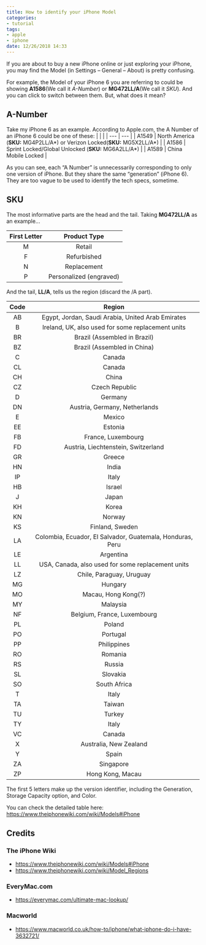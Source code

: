 ```yaml
---
title: How to identify your iPhone Model
categories:
- tutorial
tags: 
- apple
- iphone
date: 12/26/2018 14:33
---
```

If you are about to buy a new iPhone online or just exploring your iPhone, you may find the Model (in Settings – General – About) is pretty confusing.

For example, the Model of your iPhone 6 you are referring to could be showing **A1586**(We call it _A-Number_) or **MG472LL/A**(We call it  _SKU_). And you can click to switch between them. But, what does it mean?

## A-Number
Take my iPhone 6 as an example. According to Apple.com, the A Number of an iPhone 6 could be one of these:
| | |
| --- | --- |
| A1549 | North America (**SKU:** MG4P2LL/A*) or Verizon Locked(**SKU:** MG5X2LL/A*) |
| A1586 | Sprint Locked/Global Unlocked (**SKU:** MG6A2LL/A*) |
| A1589 | China Mobile Locked |

As you can see, each “A Number” is unnecessarily corresponding to only one version of iPhone. But they share the same “generation” (iPhone 6). They are too vague to be used to identify the tech specs, sometime.

## SKU 
The most informative parts are the head and the tail. Taking **MG472LL/A** as an example...

| First Letter | Product Type |
| :--: | :--: |
| M | Retail |
| F | Refurbished |
| N | Replacement |
| P | Personalized (engraved) |

And the tail, **LL/A**, tells us the region (discard the /A part). 

| Code | Region |
| :--: | :----: |
| AB | Egypt, Jordan, Saudi Arabia, United Arab Emirates | 
| B | Ireland, UK, also used for some replacement units | 
| BR | Brazil (Assembled in Brazil) | 
| BZ | Brazil (Assembled in China) | 
| C | Canada | 
| CL | Canada | 
| CH | China | 
| CZ | Czech Republic | 
| D | Germany | 
| DN | Austria, Germany, Netherlands | 
| E | Mexico | 
| EE | Estonia | 
| FB | France, Luxembourg | 
| FD | Austria, Liechtenstein, Switzerland | 
| GR | Greece | 
| HN | India | 
| IP | Italy | 
| HB | Israel | 
| J | Japan | 
| KH | Korea | 
| KN | Norway | 
| KS | Finland, Sweden | 
| LA | Colombia, Ecuador, El Salvador, Guatemala, Honduras, Peru | 
| LE | Argentina | 
| LL | USA, Canada, also used for some replacement units | 
| LZ | Chile, Paraguay, Uruguay | 
| MG | Hungary | 
| MO | Macau, Hong Kong(?) | 
| MY | Malaysia | 
| NF | Belgium, France, Luxembourg | 
| PL | Poland | 
| PO | Portugal | 
| PP | Philippines | 
| RO | Romania | 
| RS | Russia | 
| SL | Slovakia | 
| SO | South Africa | 
| T | Italy | 
| TA | Taiwan | 
| TU | Turkey | 
| TY | Italy | 
| VC | Canada | 
| X | Australia, New Zealand | 
| Y | Spain | 
| ZA | Singapore | 
| ZP | Hong Kong, Macau |

The first 5 letters make up the version identifier, including the Generation, Storage Capacity option, and Color.

You can check the detailed table here: https://www.theiphonewiki.com/wiki/Models#iPhone

## Credits
### The iPhone Wiki
- https://www.theiphonewiki.com/wiki/Models#iPhone
- https://www.theiphonewiki.com/wiki/Model_Regions

### EveryMac.com
- https://everymac.com/ultimate-mac-lookup/

### Macworld
- https://www.macworld.co.uk/how-to/iphone/what-iphone-do-i-have-3632721/